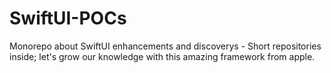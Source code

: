 # SwiftUI-POCs
Monorepo about SwiftUI enhancements and discoverys - Short repositories inside; let's grow our knowledge with this amazing framework from apple.
